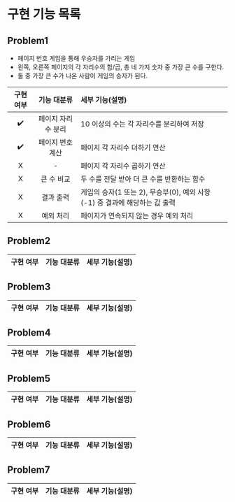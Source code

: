 # 구현 기능 목록

## Problem1

- 페이지 번호 게임을 통해 우승자를 가리는 게임
- 왼쪽, 오른쪽 페이지의 각 자리수의 합/곱, 총 네 가지 숫자 중 가장 큰 수를 구한다.
- 둘 중 가장 큰 수가 나온 사람이 게임의 승자가 된다.

| 구현 여부 |기능 대분류| 세부 기능(설명)        |
|:-----:|:------:|:-----------------|
|  ✔️   |페이지 자리수 분리|10 이상의 수는 각 자리수를 분리하여 저장|
|  ✔️   |페이지 번호 계산| 페이지 각 자리수 더하기 연산 |
|   X   |-| 페이지 각 자리수 곱하기 연산 |
|   X   |큰 수 비교|두 수를 전달 받아 더 큰 수를 반환하는 함수|
|   X   |결과 출력|게임의 승자(1 또는 2), 무승부(0), 예외 사항(-1) 중 결과에 해당하는 값 출력|
|   X   |예외 처리| 페이지가 연속되지 않는 경우 예외 처리                           |

## Problem2
|구현 여부|기능 대분류|세부 기능(설명)|
|:-----:|:------:|:----------|

## Problem3
|구현 여부|기능 대분류|세부 기능(설명)|
|:-----:|:------:|:----------|

## Problem4
|구현 여부|기능 대분류|세부 기능(설명)|
|:-----:|:------:|:----------|

## Problem5
|구현 여부|기능 대분류|세부 기능(설명)|
|:-----:|:------:|:----------|

## Problem6
|구현 여부|기능 대분류|세부 기능(설명)|
|:-----:|:------:|:----------|

## Problem7
|구현 여부|기능 대분류|세부 기능(설명)|
|:-----:|:------:|:----------|
